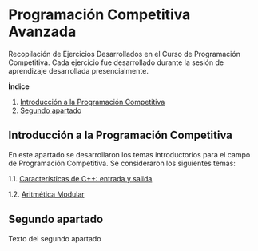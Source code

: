 # Programación Competitiva Avanzada

Recopilación de Ejercicios Desarrollados en el Curso de Programación Competitiva. Cada ejercicio fue desarrollado durante la sesión de aprendizaje desarrollada presencialmente.

**Índice**

1. [Introducción a la Programación Competitiva](#session1)
2. [Segundo apartado](#id2)

## Introducción a la Programación Competitiva<a name="session1"></a>

En este apartado se desarrollaron los temas introductorios para el campo de Programación Competitiva. Se consideraron los siguientes temas:

1.1. [Características de C++: entrada y salida](Intro_Programacion_Competitiva/Ch01_IOTypes/)

1.2. [Aritmética Modular](Intro_Programacion_Competitiva/CH02_ModularArithmetic/)

## Segundo apartado<a name="id2"></a>

Texto del segundo apartado
